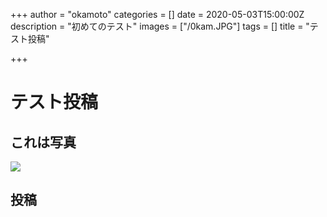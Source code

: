 +++
author = "okamoto"
categories = []
date = 2020-05-03T15:00:00Z
description = "初めてのテスト"
images = ["/0kam.JPG"]
tags = []
title = "テスト投稿"

+++
# テスト投稿

## これは写真

![](/img/main/logo.JPG)

## 投稿